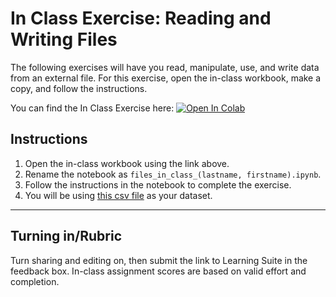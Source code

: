 # In Class Exercise: Reading and Writing Files

The following exercises will have you read, manipulate, use, and write data from an external file. For this exercise, open the in-class workbook, make a copy, and follow the instructions.

You can find the In Class Exercise here:
<a href="https://colab.research.google.com/drive/1VKZB-n_ZMAtr7NncC0ewIb5z3qbwaA33#scrollTo=1A9UmB6ZfvcY" target="_blank"><img src="https://colab.research.google.com/assets/colab-badge.svg" alt="Open In Colab"/></a>

## Instructions
1. Open the in-class workbook using the link above.
2. Rename the notebook as `files_in_class_(lastname, firstname).ipynb`.
3. Follow the instructions in the notebook to complete the exercise.
4. You will be using [this csv file](Real_Students_Grades.csv) as your dataset.


---

## Turning in/Rubric
Turn sharing and editing on, then submit the link to Learning Suite in the feedback box. In-class assignment scores are based on valid effort and completion.
